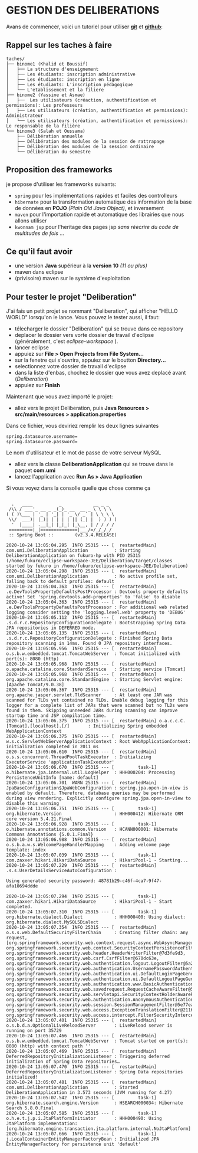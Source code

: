 # GESTION DES DELIBERATIONS

Avans de commencer, voici un tutoriel pour utiliser [**git**](https://www.youtube.com/watch?v=HVsySz-h9r4) et [**github**](https://www.youtube.com/watch?v=hPfgekYUKgk): 

## Rappel sur les taches à faire
```
taches/
├── binome1 (Khalid et Boussif)
│   ├── La structure d'enseignement
│   ├── Les étudiants: inscription administrative
│   ├── Les étudiants: inscription en ligne
│   ├── Les étudiants: L'inscription pédagogique
│   └── L'etablissement et la filiere
├── binome2 (Yassine et Asmae)
│   ├──  Les utilisateurs (créaction, authentification et permissions): Les professeurs
│   ├── Les utilisateurs (création, authentification et permissions): Administrateur
│   └── Les utilisateurs (création, authentification et permissions): Le responsable de la filière
└── binome3 (Salah et Oussama)
    ├── Délibération annuelle
    ├── Délibération des modules de la session de rattrapage
    ├── Délibération des modules de la session ordinaire
    └── Délibération du semestre
```

## Proposition des frameworks

je propose d'utiliser les frameworks suivants:
* ``` spring ``` pour les implémentations rapides et faciles des controlleurs
* ``` hibernate ``` pour la transformation automatique des information de la base de données en **POJO** *(Plain Old Java Object)*, et inversement
* ``` maven ``` pour l'importation rapide et automatique des librairies que nous allons utiliser
* ``` kwonnam jsp ``` pour l'heritage des pages jsp *sans réecrire du code de multitudes de fois* ...

## Ce qu'il faut avoir

* une version **Java** supérieur à la **version 10** _(11 ou plus)_
* maven dans eclipse
* (privisoire) maven sur le système d'exploitation

## Pour tester le projet "Deliberation"

J'ai fais un petit projet se nommant "Deliberation", qui afficher "HELLO WORLD" lorsqu'on le lance. Vous pouvez le tester aussi, il faut:

* télecharger le dossier "Deliberation" qui se trouve dans ce repository
* deplacer le dossier vers vorte dossier de travail d'eclipse (généralement, c'est *eclipse-workspace* ).
* lancer eclipse
* appuiez sur **File > Open Projects from File System...**
* sur la fenetre qui s'ouvrira, appuiez sur le boutton **Directory...**
* selectionnez votre dossier de travail d'eclipse
* dans la liste d'enbas, chochez le dossier que vous avez deplacé avant (*Deliberation*)
* appuiez sur **Finish**

Maintenant que vous avez importé le projet:

* allez vers le projet Deliberation, puis **Java Resources > src/main/resources > application.properties**

Dans ce fichier, vous deviriez remplir les deux lignes suivantes

```
spring.datasource.username=
spring.datasource.password=
```

Le nom d'utilisateur et le mot de passe de votre serveur MySQL

* allez vers la classe __DeliberationApplication__ qui se trouve dans le paquet __com.umi__
* lancez l'application avec **Run As > Java Application**

Si vous voyez dans la consolle quelle que chose comme ça 

```

  .   ____          _            __ _ _
 /\\ / ___'_ __ _ _(_)_ __  __ _ \ \ \ \
( ( )\___ | '_ | '_| | '_ \/ _` | \ \ \ \
 \\/  ___)| |_)| | | | | || (_| |  ) ) ) )
  '  |____| .__|_| |_|_| |_\__, | / / / /
 =========|_|==============|___/=/_/_/_/
 :: Spring Boot ::        (v2.3.4.RELEASE)

2020-10-24 13:05:04.295  INFO 25315 --- [  restartedMain] com.umi.DeliberationApplication          : Starting DeliberationApplication on fukuro-hp with PID 25315 (/home/fukuro/eclipse-workspace-JEE/Deliberation/target/classes started by fukuro in /home/fukuro/eclipse-workspace-JEE/Deliberation)
2020-10-24 13:05:04.298  INFO 25315 --- [  restartedMain] com.umi.DeliberationApplication          : No active profile set, falling back to default profiles: default
2020-10-24 13:05:04.363  INFO 25315 --- [  restartedMain] .e.DevToolsPropertyDefaultsPostProcessor : Devtools property defaults active! Set 'spring.devtools.add-properties' to 'false' to disable
2020-10-24 13:05:04.363  INFO 25315 --- [  restartedMain] .e.DevToolsPropertyDefaultsPostProcessor : For additional web related logging consider setting the 'logging.level.web' property to 'DEBUG'
2020-10-24 13:05:05.112  INFO 25315 --- [  restartedMain] .s.d.r.c.RepositoryConfigurationDelegate : Bootstrapping Spring Data JPA repositories in DEFERRED mode.
2020-10-24 13:05:05.135  INFO 25315 --- [  restartedMain] .s.d.r.c.RepositoryConfigurationDelegate : Finished Spring Data repository scanning in 14ms. Found 0 JPA repository interfaces.
2020-10-24 13:05:05.956  INFO 25315 --- [  restartedMain] o.s.b.w.embedded.tomcat.TomcatWebServer  : Tomcat initialized with port(s): 8080 (http)
2020-10-24 13:05:05.968  INFO 25315 --- [  restartedMain] o.apache.catalina.core.StandardService   : Starting service [Tomcat]
2020-10-24 13:05:05.968  INFO 25315 --- [  restartedMain] org.apache.catalina.core.StandardEngine  : Starting Servlet engine: [Apache Tomcat/9.0.38]
2020-10-24 13:05:06.367  INFO 25315 --- [  restartedMain] org.apache.jasper.servlet.TldScanner     : At least one JAR was scanned for TLDs yet contained no TLDs. Enable debug logging for this logger for a complete list of JARs that were scanned but no TLDs were found in them. Skipping unneeded JARs during scanning can improve startup time and JSP compilation time.
2020-10-24 13:05:06.375  INFO 25315 --- [  restartedMain] o.a.c.c.C.[Tomcat].[localhost].[/]       : Initializing Spring embedded WebApplicationContext
2020-10-24 13:05:06.375  INFO 25315 --- [  restartedMain] w.s.c.ServletWebServerApplicationContext : Root WebApplicationContext: initialization completed in 2011 ms
2020-10-24 13:05:06.610  INFO 25315 --- [  restartedMain] o.s.s.concurrent.ThreadPoolTaskExecutor  : Initializing ExecutorService 'applicationTaskExecutor'
2020-10-24 13:05:06.670  INFO 25315 --- [         task-1] o.hibernate.jpa.internal.util.LogHelper  : HHH000204: Processing PersistenceUnitInfo [name: default]
2020-10-24 13:05:06.701  WARN 25315 --- [  restartedMain] JpaBaseConfiguration$JpaWebConfiguration : spring.jpa.open-in-view is enabled by default. Therefore, database queries may be performed during view rendering. Explicitly configure spring.jpa.open-in-view to disable this warning
2020-10-24 13:05:06.751  INFO 25315 --- [         task-1] org.hibernate.Version                    : HHH000412: Hibernate ORM core version 5.4.21.Final
2020-10-24 13:05:06.928  INFO 25315 --- [         task-1] o.hibernate.annotations.common.Version   : HCANN000001: Hibernate Commons Annotations {5.0.1.Final}
2020-10-24 13:05:06.988  INFO 25315 --- [  restartedMain] o.s.b.a.w.s.WelcomePageHandlerMapping    : Adding welcome page template: index
2020-10-24 13:05:07.039  INFO 25315 --- [         task-1] com.zaxxer.hikari.HikariDataSource       : HikariPool-1 - Starting...
2020-10-24 13:05:07.229  INFO 25315 --- [  restartedMain] .s.s.UserDetailsServiceAutoConfiguration : 

Using generated security password: 48781b29-c46f-4ca7-9f47-afa10694ddde

2020-10-24 13:05:07.294  INFO 25315 --- [         task-1] com.zaxxer.hikari.HikariDataSource       : HikariPool-1 - Start completed.
2020-10-24 13:05:07.310  INFO 25315 --- [         task-1] org.hibernate.dialect.Dialect            : HHH000400: Using dialect: org.hibernate.dialect.MySQL5Dialect
2020-10-24 13:05:07.354  INFO 25315 --- [  restartedMain] o.s.s.web.DefaultSecurityFilterChain     : Creating filter chain: any request, [org.springframework.security.web.context.request.async.WebAsyncManagerIntegrationFilter@66e4d430, org.springframework.security.web.context.SecurityContextPersistenceFilter@6de5a857, org.springframework.security.web.header.HeaderWriterFilter@7d3fe9d3, org.springframework.security.web.csrf.CsrfFilter@670dc63e, org.springframework.security.web.authentication.logout.LogoutFilter@5a2b20a4, org.springframework.security.web.authentication.UsernamePasswordAuthenticationFilter@257340c9, org.springframework.security.web.authentication.ui.DefaultLoginPageGeneratingFilter@5f53e2f5, org.springframework.security.web.authentication.ui.DefaultLogoutPageGeneratingFilter@3b5d809b, org.springframework.security.web.authentication.www.BasicAuthenticationFilter@5c4d7700, org.springframework.security.web.savedrequest.RequestCacheAwareFilter@57909598, org.springframework.security.web.servletapi.SecurityContextHolderAwareRequestFilter@6f566891, org.springframework.security.web.authentication.AnonymousAuthenticationFilter@265a9b0e, org.springframework.security.web.session.SessionManagementFilter@5e77ea81, org.springframework.security.web.access.ExceptionTranslationFilter@211680ce, org.springframework.security.web.access.intercept.FilterSecurityInterceptor@6e2583c3]
2020-10-24 13:05:07.401  INFO 25315 --- [  restartedMain] o.s.b.d.a.OptionalLiveReloadServer       : LiveReload server is running on port 35729
2020-10-24 13:05:07.466  INFO 25315 --- [  restartedMain] o.s.b.w.embedded.tomcat.TomcatWebServer  : Tomcat started on port(s): 8080 (http) with context path ''
2020-10-24 13:05:07.469  INFO 25315 --- [  restartedMain] DeferredRepositoryInitializationListener : Triggering deferred initialization of Spring Data repositories…
2020-10-24 13:05:07.470  INFO 25315 --- [  restartedMain] DeferredRepositoryInitializationListener : Spring Data repositories initialized!
2020-10-24 13:05:07.481  INFO 25315 --- [  restartedMain] com.umi.DeliberationApplication          : Started DeliberationApplication in 3.573 seconds (JVM running for 4.27)
2020-10-24 13:05:07.542  INFO 25315 --- [         task-1] org.hibernate.search.engine.Version      : HSEARCH000034: Hibernate Search 5.8.0.Final
2020-10-24 13:05:07.585  INFO 25315 --- [         task-1] o.h.e.t.j.p.i.JtaPlatformInitiator       : HHH000490: Using JtaPlatform implementation: [org.hibernate.engine.transaction.jta.platform.internal.NoJtaPlatform]
2020-10-24 13:05:07.666  INFO 25315 --- [         task-1] j.LocalContainerEntityManagerFactoryBean : Initialized JPA EntityManagerFactory for persistence unit 'default'

```


